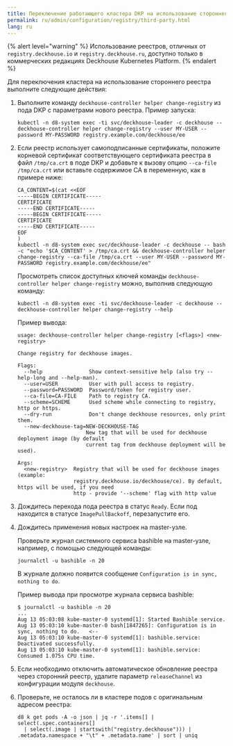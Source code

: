 ```yaml
---
title: Переключение работающего кластера DKP на использование стороннего реестра
permalink: ru/admin/configuration/registry/third-party.html
lang: ru
---
```


{% alert level="warning" %}
Использование реестров, отличных от `registry.deckhouse.io` и `registry.deckhouse.ru`, доступно только в коммерческих редакциях Deckhouse Kubernetes Platform.
{% endalert %}

Для переключения кластера на использование стороннего реестра выполните следующие действия:

1. Выполните команду `deckhouse-controller helper change-registry` из пода DKP с параметрами нового реестра.
   Пример запуска:

   ```shell
   kubectl -n d8-system exec -ti svc/deckhouse-leader -c deckhouse -- deckhouse-controller helper change-registry --user MY-USER --password MY-PASSWORD registry.example.com/deckhouse/ee
   ```

1. Если реестр использует самоподписанные сертификаты, положите корневой сертификат соответствующего сертификата реестра в файл `/tmp/ca.crt` в поде DKP и добавьте к вызову опцию `--ca-file /tmp/ca.crt` или вставьте содержимое CA в переменную, как в примере ниже:

   ```shell
   CA_CONTENT=$(cat <<EOF
   -----BEGIN CERTIFICATE-----
   CERTIFICATE
   -----END CERTIFICATE-----
   -----BEGIN CERTIFICATE-----
   CERTIFICATE
   -----END CERTIFICATE-----
   EOF
   )
   kubectl -n d8-system exec svc/deckhouse-leader -c deckhouse -- bash -c "echo '$CA_CONTENT' > /tmp/ca.crt && deckhouse-controller helper change-registry --ca-file /tmp/ca.crt --user MY-USER --password MY-PASSWORD registry.example.com/deckhouse/ee"
   ```

   Просмотреть список доступных ключей команды `deckhouse-controller helper change-registry` можно, выполнив следующую команду:

   ```shell
   kubectl -n d8-system exec -ti svc/deckhouse-leader -c deckhouse -- deckhouse-controller helper change-registry --help
   ```

   Пример вывода:

   ```console
   usage: deckhouse-controller helper change-registry [<flags>] <new-registry>

   Change registry for deckhouse images.

   Flags:
     --help               Show context-sensitive help (also try --help-long and --help-man).
     --user=USER          User with pull access to registry.
     --password=PASSWORD  Password/token for registry user.
     --ca-file=CA-FILE    Path to registry CA.
     --scheme=SCHEME      Used scheme while connecting to registry, http or https.
     --dry-run            Don't change deckhouse resources, only print them.
     --new-deckhouse-tag=NEW-DECKHOUSE-TAG
                         New tag that will be used for deckhouse deployment image (by default
                         current tag from deckhouse deployment will be used).

   Args:
     <new-registry>  Registry that will be used for deckhouse images (example:
                     registry.deckhouse.io/deckhouse/ce). By default, https will be used, if you need
                     http - provide '--scheme' flag with http value
   ```

1. Дождитесь перехода пода реестра в статус `Ready`. Если под находится в статусе `ImagePullBackoff`, перезапустите его.
2. Дождитесь применения новых настроек на master-узле.

   Проверьте журнал системного сервиса bashible на master-узле, например, с помощью следующей команды:
   
   ```shell
   journalctl -u bashible -n 20
   ``` 

   В журнале должно появится сообщение `Configuration is in sync, nothing to do`.
   
   Пример вывода при просмотре журнала сервиса bashible:

   ```console
   $ journalctl -u bashible -n 20
   ...
   Aug 13 05:03:08 kube-master-0 systemd[1]: Started Bashible service.
   Aug 13 05:03:10 kube-master-0 bash[1847265]: Configuration is in sync, nothing to do.   <--
   Aug 13 05:03:10 kube-master-0 systemd[1]: bashible.service: Deactivated successfully.
   Aug 13 05:03:10 kube-master-0 systemd[1]: bashible.service: Consumed 1.075s CPU time.
   ```

1. Если необходимо отключить автоматическое обновление реестра через сторонний реестр, удалите параметр `releaseChannel` из конфигурации модуля `deckhouse`.
1. Проверьте, не осталось ли в кластере подов с оригинальным адресом реестра:

   ```shell
   d8 k get pods -A -o json | jq -r '.items[] | select(.spec.containers[]
     | select(.image | startswith("registry.deckhouse"))) | .metadata.namespace + "\t" + .metadata.name' | sort | uniq
   ```
